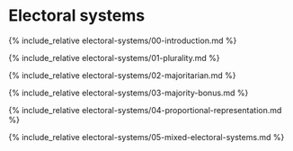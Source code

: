 Electoral systems
==================

{% include_relative electoral-systems/00-introduction.md %}

{% include_relative electoral-systems/01-plurality.md %}

{% include_relative electoral-systems/02-majoritarian.md %}

{% include_relative electoral-systems/03-majority-bonus.md %}

{% include_relative electoral-systems/04-proportional-representation.md %}

{% include_relative electoral-systems/05-mixed-electoral-systems.md %}